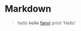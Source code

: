 # Markdown
> hello
~~hello~~
[fanyi](https://fanyi.baidu.com/mtpe-individual/multimodal)
> print 'Hello'
